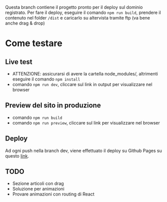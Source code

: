 Questa branch contiene il progetto pronto per il deploy sul dominio registrato.
Per fare il deploy, eseguire il comando `npm run build`, prendere il contenuto nel folder `/dist` e caricarlo su altervista tramite ftp (va bene anche drag & drop)

# Come testare

## Live test
- ATTENZIONE: assicurarsi di avere la cartella node_modules/, altrimenti eseguire il comando `npm install`
- comando `npm run dev`, cliccare sul link in output per visualizzare nel browser

## Preview del sito in produzione
- comando `npm run build`
- comando `npm run preview`, cliccare sul link per visualizzare nel browser

## Deploy
Ad ogni push nella branch dev, viene effettuato il deploy su Github Pages su questo [link](https://s0ale.github.io/WebDesign78/).

## TODO
- Sezione articoli con drag
- Soluzione per animazioni
- Provare animazioni con routing di React
